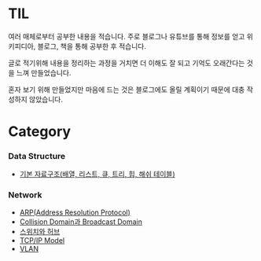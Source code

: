 # TIL

여러 매체로부터 공부한 내용을 적습니다. 주로 블로그나 유튜브를 통해 정보를 얻고 위키피디아, 블로그, 책을 통해 공부한 후 적습니다. 

글로 적기위해 내용을 정리하는 과정을 거치면 더 이해도 잘 되고 기억도 오래간다는 것을 느껴 만들었습니다.

혼자 보기 위해 만들었지만 마음에 드는 것은 블로그에도 올릴 계획이기 때문에 대충 작성하지 않았습니다.

# Category

### Data Structure
  - [기본 자료구조(배열, 리스트, 큐, 트리, 힙, 해쉬 테이블)](data_structure/기본_자료구조.md)
### Network
  - [ARP(Address Resolution Protocol)](network/ARP(Address_Resolution_Protocol).md)
  - [Collision Domain과 Broadcast Domain](network/Collision_Domain_&_Broadcast_Domain.md)
  - [스위치와 허브](network/Switch&Hub.md)
  - [TCP/IP Model](network/TCP_IP_Model.md)
  - [VLAN](network/VLAN.md)
 

